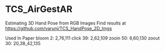 # TCS_AirGestAR
Estimating 3D Hand Pose from RGB Images
Find results at https://github.com/varunj/TCS_HandPose_2D_Imgs

Used In Paper
bloom 2: 2,76,111
click 39: 2,62,109
zooin 50: 6,60,130
zoout 30: 20,38_42,135

